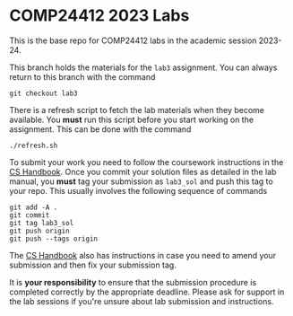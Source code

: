 # COMP24412 2023 Labs

This is the base repo for COMP24412 labs in the academic session 2023-24.

This branch holds the materials for the `lab3` assignment.
You can always return to this branch with the command
```
git checkout lab3
```

There is a refresh script to fetch the lab materials when they become available.
You **must** run this script before you start working on the assignment.
This can be done with the command
```
./refresh.sh
```

To submit your work you need to follow the coursework instructions in the
[CS Handbook](https://wiki.cs.manchester.ac.uk/index.php/UGHandbook22:Coursework#Developing_and_submitting_with_Gitlab).
Once you commit your solution files as detailed in the lab manual,
you **must** tag your submission as `lab3_sol` and push this tag to your repo.
This usually involves the following sequence of commands
```
git add -A .
git commit
git tag lab3_sol
git push origin
git push --tags origin
```

The [CS Handbook](https://wiki.cs.manchester.ac.uk/index.php/UGHandbook22:Coursework#Correcting_an_Incorrect_Tag)
also has instructions in case you need to amend your submission and then fix your submission tag.

It is **your responsibility** to ensure that the submission procedure is completed correctly by the appropriate deadline.
Please ask for support in the lab sessions if you're unsure about lab submission and instructions.

[modeline]: # ( vim:set spell spl=en: )

